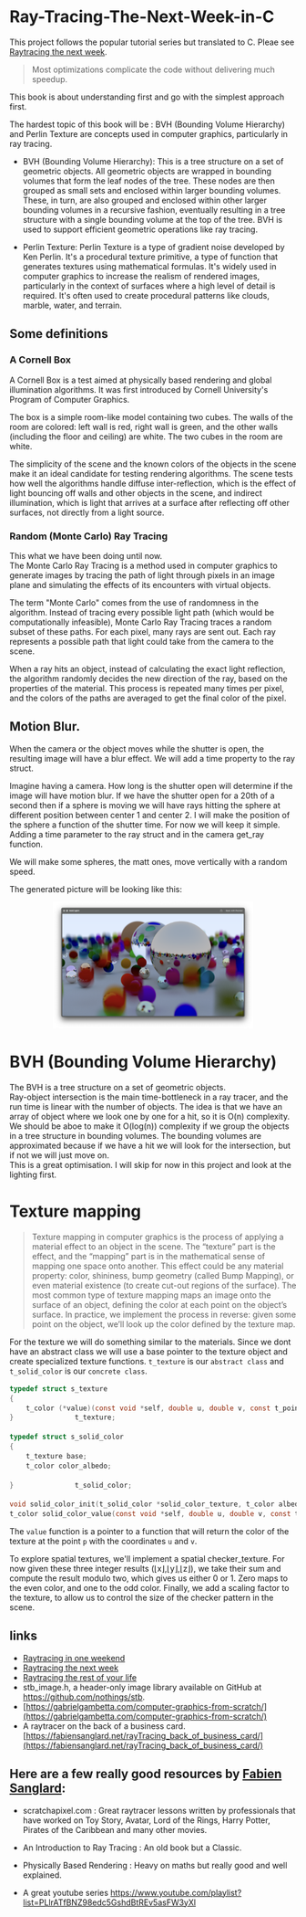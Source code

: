 # Ray-Tracing-The-Next-Week-in-C

This project follows the popular tutorial series but translated to C. Pleae see [Raytracing the next week](https://raytracing.github.io/books/RayTracingTheNextWeek.html).  

> Most optimizations complicate the code without delivering much speedup.

This book is about understanding first and go with the simplest approach first.

The hardest topic of this book will be :
BVH (Bounding Volume Hierarchy) and Perlin Texture are concepts used in computer graphics, particularly in ray tracing.

- BVH (Bounding Volume Hierarchy): This is a tree structure on a set of geometric objects. All geometric objects are wrapped in bounding volumes that form the leaf nodes of the tree. These nodes are then grouped as small sets and enclosed within larger bounding volumes. These, in turn, are also grouped and enclosed within other larger bounding volumes in a recursive fashion, eventually resulting in a tree structure with a single bounding volume at the top of the tree. BVH is used to support efficient geometric operations like ray tracing.

- Perlin Texture: Perlin Texture is a type of gradient noise developed by Ken Perlin. It's a procedural texture primitive, a type of function that generates textures using mathematical formulas. It's widely used in computer graphics to increase the realism of rendered images, particularly in the context of surfaces where a high level of detail is required. It's often used to create procedural patterns like clouds, marble, water, and terrain.

## Some definitions
### A Cornell Box
A Cornell Box is a test aimed at physically based rendering and global illumination algorithms. It was first introduced by Cornell University's Program of Computer Graphics.

The box is a simple room-like model containing two cubes. The walls of the room are colored: left wall is red, right wall is green, and the other walls (including the floor and ceiling) are white. The two cubes in the room are white.

The simplicity of the scene and the known colors of the objects in the scene make it an ideal candidate for testing rendering algorithms. The scene tests how well the algorithms handle diffuse inter-reflection, which is the effect of light bouncing off walls and other objects in the scene, and indirect illumination, which is light that arrives at a surface after reflecting off other surfaces, not directly from a light source.

### Random (Monte Carlo) Ray Tracing 
This what we have been doing until now.  
The Monte Carlo Ray Tracing is a method used in computer graphics to generate images by tracing the path of light through pixels in an image plane and simulating the effects of its encounters with virtual objects. 

The term "Monte Carlo" comes from the use of randomness in the algorithm. Instead of tracing every possible light path (which would be computationally infeasible), Monte Carlo Ray Tracing traces a random subset of these paths. For each pixel, many rays are sent out. Each ray represents a possible path that light could take from the camera to the scene. 

When a ray hits an object, instead of calculating the exact light reflection, the algorithm randomly decides the new direction of the ray, based on the properties of the material. This process is repeated many times per pixel, and the colors of the paths are averaged to get the final color of the pixel.

## Motion Blur.
When the camera or the object moves while the shutter is open, the resulting image will have a blur effect. 
We will add a time property to the ray struct.

Imagine having a camera. How long is the shutter open will determine if the image will have motion blur. If we have the shutter open for a 20th of a second then if a sphere is moving we will have rays hitting the sphere at different position between center 1 and center 2. I will make the position of the sphere a function of the shutter time. For now we will keep it simple. Adding a time parameter to the ray struct and in the camera get_ray function.

We will make some spheres, the matt ones, move vertically with a random speed.

The generated picture will be looking like this:

<div style="text-align: center;">
<img src="assets/bouncing.png" alt="bouncing" style="width: 70%;display: inline-block;" />
</div>

# BVH (Bounding Volume Hierarchy)
The BVH is a tree structure on a set of geometric objects.  
Ray-object intersection is the main time-bottleneck in a ray tracer, and the run time is linear with the number of objects.  The idea is that we have an array of object where we look one by one for a hit, so it is O(n) complexity. We should be aboe to make it O(log(n)) complexity if we group the objects in a tree structure in bounding volumes.
The bounding volumes are approximated because if we have a hit we will look for the intersection, but if not we will just move on.  
This is a great optimisation.  I will skip for now in this project and look at the lighting first.

# Texture mapping
> Texture mapping in computer graphics is the process of applying a material effect to an object in the scene. The “texture” part is the effect, and the “mapping” part is in the mathematical sense of mapping one space onto another. This effect could be any material property: color, shininess, bump geometry (called Bump Mapping), or even material existence (to create cut-out regions of the surface).  The most common type of texture mapping maps an image onto the surface of an object, defining the color at each point on the object’s surface. In practice, we implement the process in reverse: given some point on the object, we’ll look up the color defined by the texture map. 

For the texture we will do something similar to the materials. Since we dont have an abstract class we will use a base pointer to the texture object and create specialized texture functions. `t_texture` is our `abstract class` and `t_solid_color` is our `concrete class`.
```c
typedef struct s_texture
{
	t_color (*value)(const void *self, double u, double v, const t_point3 *p);
}               t_texture;

typedef struct s_solid_color
{
	t_texture base;
	t_color color_albedo;
	
}               t_solid_color;

void solid_color_init(t_solid_color *solid_color_texture, t_color albedo);
t_color solid_color_value(const void *self, double u, double v, const t_point3 *p);

```
The `value` function is a pointer to a function that will return the color of the texture at the point `p` with the coordinates `u` and `v`.

To explore spatial textures, we'll implement a spatial checker_texture. For now given these three integer results (⌊x⌋,⌊y⌋,⌊z⌋), we take their sum and compute the result modulo two, which gives us either 0 or 1. Zero maps to the even color, and one to the odd color. Finally, we add a scaling factor to the texture, to allow us to control the size of the checker pattern in the scene.  






















## links
- [Raytracing in one weekend](https://raytracing.github.io/books/RayTracingInOneWeekend.html)  
- [Raytracing the next week](https://raytracing.github.io/books/RayTracingTheNextWeek.html)  
- [Raytracing the rest of your life](https://raytracing.github.io/books/RayTracingTheRestOfYourLife.html)  
- stb_image.h, a header-only image library available on GitHub at https://github.com/nothings/stb.
- [https://gabrielgambetta.com/computer-graphics-from-scratch/](https://gabrielgambetta.com/computer-graphics-from-scratch/)  
- A raytracer on the back of a business card. [https://fabiensanglard.net/rayTracing_back_of_business_card/](https://fabiensanglard.net/rayTracing_back_of_business_card/)

## Here are a few really good resources by [Fabien Sanglard](https://fabiensanglard.net/about/index.html):

- scratchapixel.com : Great raytracer lessons written by professionals that have worked on Toy Story, Avatar, Lord of the Rings, Harry Potter, Pirates of the Caribbean and many other movies.  
- An Introduction to Ray Tracing : An old book but a Classic.  
- Physically Based Rendering : Heavy on maths but really good and well explained.

- A great youtube series https://www.youtube.com/playlist?list=PLlrATfBNZ98edc5GshdBtREv5asFW3yXl

